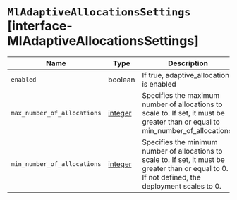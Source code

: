 # `MlAdaptiveAllocationsSettings` [interface-MlAdaptiveAllocationsSettings]

| Name | Type | Description |
| - | - | - |
| `enabled` | boolean | If true, adaptive_allocations is enabled |
| `max_number_of_allocations` | [integer](./integer.md) | Specifies the maximum number of allocations to scale to. If set, it must be greater than or equal to min_number_of_allocations. |
| `min_number_of_allocations` | [integer](./integer.md) | Specifies the minimum number of allocations to scale to. If set, it must be greater than or equal to 0. If not defined, the deployment scales to 0. |
